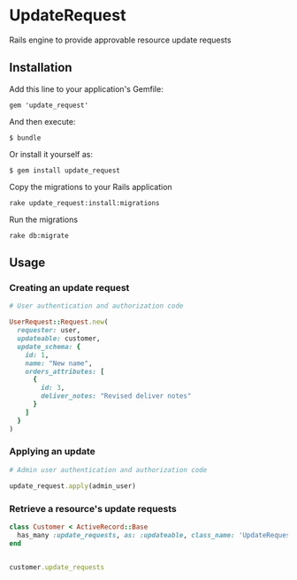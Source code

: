 # UpdateRequest

Rails engine to provide approvable resource update requests

## Installation

Add this line to your application's Gemfile:

    gem 'update_request'

And then execute:

    $ bundle

Or install it yourself as:

    $ gem install update_request
    
Copy the migrations to your Rails application

    rake update_request:install:migrations
        
Run the migrations

    rake db:migrate
    
## Usage

### Creating an update request

```ruby
# User authentication and authorization code

UserRequest::Request.new(
  requester: user,
  updateable: customer, 
  update_schema: { 
    id: 1, 
    name: "New name", 
    orders_attributes: [
      {
        id: 3,
        deliver_notes: "Revised deliver notes"
      }
    ]
  }
)
```

### Applying an update

```ruby
# Admin user authentication and authorization code

update_request.apply(admin_user)
```

### Retrieve a resource's update requests

```ruby
class Customer < ActiveRecord::Base
  has_many :update_requests, as: :updateable, class_name: 'UpdateRequest::Request'
end


customer.update_requests
```


